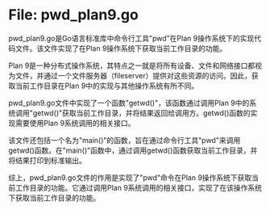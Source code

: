 # File: pwd_plan9.go

pwd_plan9.go是Go语言标准库中命令行工具"pwd"在Plan 9操作系统下的实现代码文件。该文件实现了在Plan 9操作系统下获取当前工作目录的功能。

Plan 9是一种分布式操作系统，其特点之一就是将所有设备、文件和网络接口都视为文件，并通过一个文件服务器（fileserver）提供对这些资源的访问。因此，获取当前工作目录在Plan 9中的实现与其他操作系统有所不同。

pwd_plan9.go文件中实现了一个函数"getwd()"，该函数通过调用Plan 9中的系统调用"getwd()"获取当前工作目录，并将结果返回给调用方。getwd()函数的实现需要使用Plan 9系统调用的相关接口。

该文件还包括一个名为"main()"的函数，旨在通过命令行工具"pwd"来调用getwd()函数。在"main()"函数中，通过调用getwd()函数获取当前工作目录，并将结果打印到标准输出。

综上，pwd_plan9.go文件的作用是实现了"pwd"命令在Plan 9操作系统下获取当前工作目录的功能。它通过调用Plan 9系统调用的相关接口，实现了在该操作系统下获取当前工作目录的功能。

